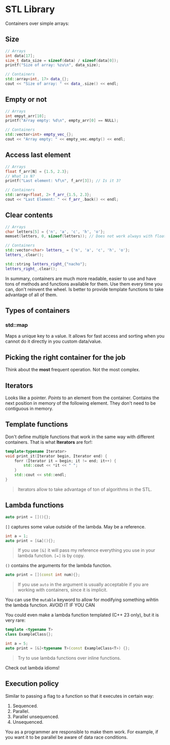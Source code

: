 # STL Library

Containers over simple arrays:

## Size

```cpp
// Arrays
int data[17];
size_t data_size = sizeof(data) / sizeof(data[0]);
printf("Size of array: %zu\n", data_size);

// Containers
std::array<int, 17> data_{};
cout << "Size of array: " << data_.size() << endl;
```

## Empty or not

```cpp
// Arrays
int empyt_arr[10];
printf("Array empty: %d\n", empty_arr[0] == NULL);

// Containers
std::vector<int> empty_vec_{};
cout << "Array empty: " << empty_vec.empty() << endl;
```

## Access last element

```cpp
// Arrays
float f_arr[N] = {1.5, 2.3};
// What is N?
printf("Last element: %f\n", f_arr[3]); // Is it 3?

// Containers
std::array<float, 2> f_arr_{1.5, 2.3};
cout << "Last Element: " << f_arr_.back() << endl;
```

## Clear contents

```cpp
// Arrays
char letters[5] = {'n', 'a', 'c', 'h', 'o'};
memset(letters, 0, sizeof(letters)); // Does not work always with floats

// Containers
std::vector<char> letters_ = {'n', 'a', 'c', 'h', 'o'};
letters_.clear();

std::string letters_right_{"nacho"};
letters_right_.clear();
```

In summary, containers are much more readable, easier to use and have tons of methods and functions available for them. Use them every time you can, don't reinvent the wheel. Is better to provide template functions to take advantage of all of them.

## Types of containers

### std::map

Maps a unique key to a value. It allows for fast access and sorting when you cannot do it directly in you custom data/value.


## Picking the right container for the job

Think about the **most** frequent operation. Not the most complex.

## Iterators

Looks like a pointer. *Points* to an element from the container. Contains the next position in memory of the following element. They don't need to be contiguous in memory.

## Template functions

Don't define multiple functions that work in the same way with different containers. That is what **Iterators** are for!:

```cpp
template<typename Iterator>
void print_it(Iterator begin, Iterator end) {
    forr (Iterator it = begin; it != end; it++) {
        std::cout << *it << " ";
    }
    std::cout << std::endl;
}
```

> Iterators allow to take advantage of ton of algorithms in the STL.

## Lambda functions

```cpp
auto print = [](){};
```

`[]` captures some value outside of the lambda. May be a reference.

```cpp
int a = 1;
auto print = [&a](){};
```

> If you use `[&]` it will pass my reference everything you use in your lambda function. `[=]` is by copy.

`()` contains the arguments for the lambda function.

```cpp
auto print = [](const int num){};
```

> If you use `auto` in the argument is usually acceptable if you are working with containers, since it is implicit.

You can use the `mutable` keyword to allow for modifying something wihtin the lambda function. AVOID IT IF YOU CAN

You could even make a lambda function templated (C++ 23 only), but it is very rare:

```cpp
template <typename T>
class ExampleClass{};

int a = 5;
auto print = [&]<typename T>(const ExampleClass<T>) {};
```

> Try to use lambda functions over inline functions.

Check out lambda idioms!

## Execution policy

Similar to passing a flag to a function so that it executes in certain way:

1. Sequenced.
2. Parallel.
3. Parallel unsequenced.
4. Unsequenced.

You as a programmer are responsible to make them work. For example, if you want it to be parallel be aware of data race conditions.
